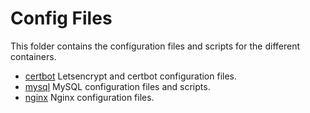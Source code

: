 # Config Files

This folder contains the configuration files and scripts for the different containers.

- [certbot](certbot) Letsencrypt and certbot configuration files.
- [mysql](mysql) MySQL configuration files and scripts.
- [nginx](nginx) Nginx configuration files.
